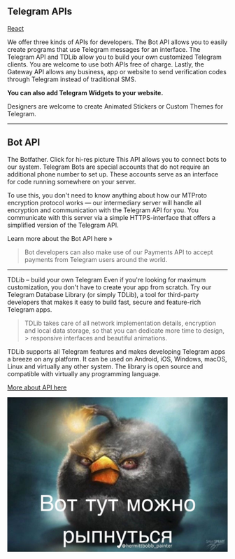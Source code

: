## Telegram APIs

[React](https://img.shields.io/badge/React-20232A?style=for-the-badge&logo=react&logoColor=61DAFB)

We offer three kinds of APIs for developers. The Bot API allows you to easily create programs that use Telegram messages for an interface. The Telegram API and TDLib allow you to build your own customized Telegram clients. You are welcome to use both APIs free of charge. Lastly, the Gateway API allows any business, app or website to send verification codes through Telegram instead of traditional SMS.

**You can also add Telegram Widgets to your website.**

Designers are welcome to create Animated Stickers or Custom Themes for Telegram.

___

## Bot API

The Botfather. Click for hi-res picture
This API allows you to connect bots to our system. Telegram Bots are special accounts that do not require an additional phone number to set up. These accounts serve as an interface for code running somewhere on your server.

To use this, you don't need to know anything about how our MTProto encryption protocol works — our intermediary server will handle all encryption and communication with the Telegram API for you. You communicate with this server via a simple HTTPS-interface that offers a simplified version of the Telegram API.

Learn more about the Bot API here »

> Bot developers can also make use of our Payments API to accept payments from Telegram users around the world.

___

TDLib – build your own Telegram
Even if you're looking for maximum customization, you don't have to create your app from scratch. Try our Telegram Database Library (or simply TDLib), a tool for third-party developers that makes it easy to build fast, secure and feature-rich Telegram apps.

>TDLib takes care of all network implementation details, encryption and local data storage, so that you can dedicate more time to design, > responsive interfaces and beautiful animations.

TDLib supports all Telegram features and makes developing Telegram apps a breeze on any platform. It can be used on Android, iOS, Windows, macOS, Linux and virtually any other system. The library is open source and compatible with virtually any programming language.

[More about API here](http://dev.nodeca.com)

![Сайт](media/Wowo.jpg)
